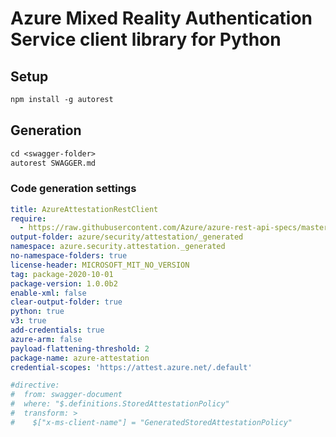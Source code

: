 # Azure Mixed Reality Authentication Service client library for Python

## Setup

```ps
npm install -g autorest
```

## Generation

```ps
cd <swagger-folder>
autorest SWAGGER.md
```

### Code generation settings

```yaml
title: AzureAttestationRestClient
require: 
  - https://raw.githubusercontent.com/Azure/azure-rest-api-specs/master/specification/attestation/data-plane/readme.md
output-folder: azure/security/attestation/_generated
namespace: azure.security.attestation._generated
no-namespace-folders: true
license-header: MICROSOFT_MIT_NO_VERSION
tag: package-2020-10-01
package-version: 1.0.0b2
enable-xml: false
clear-output-folder: true
python: true
v3: true
add-credentials: true
azure-arm: false
payload-flattening-threshold: 2
package-name: azure-attestation
credential-scopes: 'https://attest.azure.net/.default'

#directive:
#  from: swagger-document
#  where: "$.definitions.StoredAttestationPolicy"
#  transform: >
#    $["x-ms-client-name"] = "GeneratedStoredAttestationPolicy"

```
